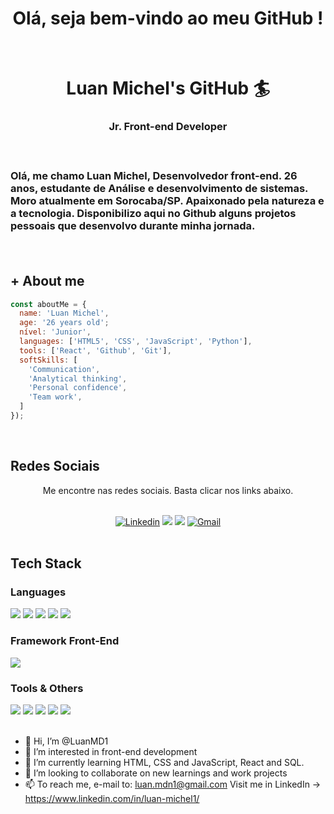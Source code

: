 <h1 align="center"><strong>Olá, seja bem-vindo ao meu GitHub !</strong></h1>
<br>
<h1 align="center">Luan Michel's  GitHub 🏄‍</h1>
<h3 align="center">Jr. Front-end Developer<h3>
<br>
<p>Olá, me chamo Luan Michel, Desenvolvedor front-end. 26 anos, estudante de Análise e desenvolvimento de sistemas. Moro atualmente em Sorocaba/SP. Apaixonado pela  natureza e a tecnologia. Disponibilizo aqui no Github alguns projetos pessoais que desenvolvo durante minha jornada.</p>
</div>
</br>

## **+ About me** 

```JavaScript
const aboutMe = {
  name: 'Luan Michel',
  age: '26 years old';
  nível: 'Junior',
  languages: ['HTML5', 'CSS', 'JavaScript', 'Python'],
  tools: ['React', 'Github', 'Git'],
  softSkills: [
    'Communication',
    'Analytical thinking',
    'Personal confidence',
    'Team work',
  ]
});
```
</br>

## **Redes Sociais**

<p align="center"> Me encontre nas redes sociais. Basta clicar nos links abaixo. </p>

<div align="center">
</br>
  <a href="https://www.linkedin.com/in/luan-michel1/" target="_blank" rel="external"> <img src="https://img.shields.io/badge/LinkedIn-0077B5?style=for-the-badge&logo=linkedin&logoColor=white" alt="Linkedin"></a>
   <a href="https://www.instagram.com/luanmichel_/" target="_blank"> <img src="https://img.shields.io/badge/-Instagram-%23E4405F?style=for-the-badge&logo=instagram&logoColor=white" target="_blank"></a>
   <a href="https://api.whatsapp.com/send?phone=5515991309131" target="_blank"> <img src="https://img.shields.io/badge/WhatsApp-25D366?style=for-the-badge&logo=whatsapp&logoColor=white"></a>
  <a href="mailto:luan.mdn1@gmail.com" target="_blank"> <img src="https://img.shields.io/badge/Gmail-D14836?style=for-the-badge&logo=gmail&logoColor=white" alt="Gmail"></a>
</div>
</br>

<section><h2><strong>Tech Stack</strong></h2>

<h3>Languages</h3>

<img src="https://img.shields.io/badge/HTML5-E34F26?style=for-the-badge&logo=html5&logoColor=white">
<img src="https://img.shields.io/badge/CSS3-1572B6?style=for-the-badge&logo=css3&logoColor=white">
<img src="https://img.shields.io/badge/javascript-%23323330.svg?style=for-the-badge&logo=javascript&logoColor=%23F7DF1E">
<img src="https://img.shields.io/badge/TypeScript-2CA5E0?style=for-the-badge&logo=TypeScript&logoColor=white">
<img src="https://img.shields.io/badge/Python-3776AB?style=for-the-badge&logo=python&logoColor=ffdd54">

<h3>Framework Front-End</h3>

<img src="https://img.shields.io/badge/React-20232A?style=for-the-badge&logo=react&logoColor=61DAFB">


<h3>Tools & Others</h3>

<img src="https://img.shields.io/badge/VSCode-0052CC?style=for-the-badge&logo=visual-studio-code&logoColor=white">
<img src="https://img.shields.io/badge/Git-F05032?style=for-the-badge&logo=git&logoColor=white">

<img src="https://img.shields.io/badge/GitHub-100000?style=for-the-badge&logo=github&logoColor=white">
<img src="https://img.shields.io/badge/Trello-0052CC?style=for-the-badge&logo=trello&logoColor=white">
<img src="https://img.shields.io/badge/Figma-F24E1E?style=for-the-badge&logo=figma&logoColor=white">

</section>
</br>

- 👋 Hi, I’m @LuanMD1
- 👀 I’m interested in front-end development
- 🌱 I’m currently learning HTML, CSS and JavaScript, React and SQL.
- 💞️ I’m looking to collaborate on new learnings and work projects
- 📫 To reach me, e-mail to: luan.mdn1@gmail.com
Visit me in LinkedIn -> https://www.linkedin.com/in/luan-michel1/

<!---
LuanMD1/LuanMD1 is a ✨ special ✨ repository because its `README.md` (this file) appears on your GitHub profile.
You can click the Preview link to take a look at your changes.
--->
